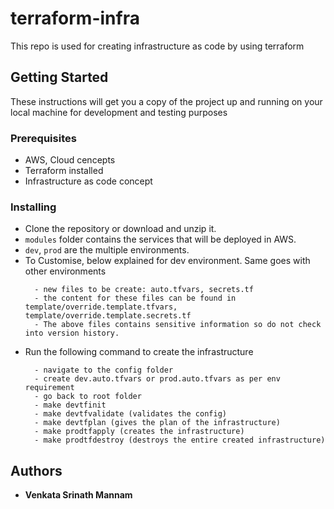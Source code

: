 # terraform-infra
This repo is used for creating infrastructure as code by using terraform

## Getting Started
These instructions will get you a copy of the project up and running on your local machine for development and testing purposes

### Prerequisites

* AWS, Cloud cencepts
* Terraform installed
* Infrastructure as code concept

### Installing

* Clone the repository or download and unzip it.
* `modules` folder contains the services that will be deployed in AWS.
* `dev`, `prod` are the multiple environments.
* To Customise, below explained for dev environment. Same goes with other environments
  ```
    - new files to be create: auto.tfvars, secrets.tf
    - the content for these files can be found in template/override.template.tfvars, template/override.template.secrets.tf
    - The above files contains sensitive information so do not check into version history.
  ```
* Run the following command to create the infrastructure
  ```
    - navigate to the config folder
    - create dev.auto.tfvars or prod.auto.tfvars as per env requirement
    - go back to root folder
    - make devtfinit
    - make devtfvalidate (validates the config)
    - make devtfplan (gives the plan of the infrastructure)
    - make prodtfapply (creates the infrastructure)
    - make prodtfdestroy (destroys the entire created infrastructure)
  ```


## Authors

* **Venkata Srinath Mannam**